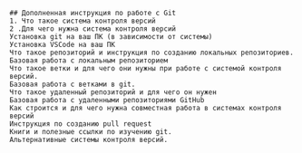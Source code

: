 
    ## Дополненная инструкция по работе с Git
    1. Что такое система контроля версий
    2 .Для чего нужна система контроля версий
    Установка git на ваш ПК (в зависимости от системы)
    Установка VSCode на ваш ПК
    Что такое репозиторий и инструкция по созданию локальных репозиториев.
    Базовая работа с локальным репозиторием
    Что такое ветки и для чего они нужны при работе с системой контроля версий.
    Базовая работа с ветками в git.
    Что такое удаленный репозиторий и для чего он нужен
    Базовая работа с удаленными репозиториями GitHub
    Как строится и для чего нужна совместная работа в системах контроля версий
    Инструкция по созданию pull request
    Книги и полезные ссылки по изучению git.
    Альтернативные системы контроля версий.
